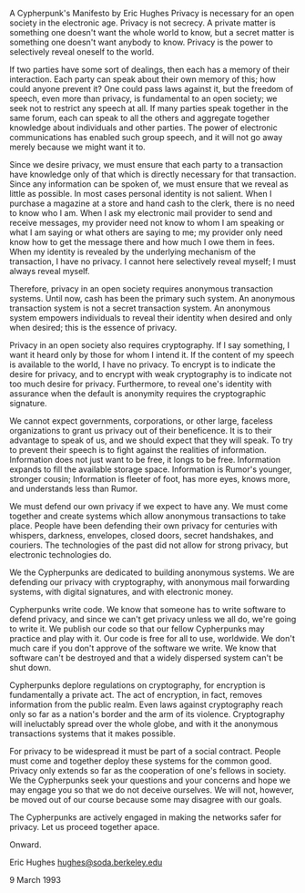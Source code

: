 A Cypherpunk's Manifesto
by Eric Hughes
Privacy is necessary for an open society in the electronic age. Privacy is not secrecy. A private matter is something one doesn't want the whole world to know, but a secret matter is something one doesn't want anybody to know. Privacy is the power to selectively reveal oneself to the world.

If two parties have some sort of dealings, then each has a memory of their interaction. Each party can speak about their own memory of this; how could anyone prevent it? One could pass laws against it, but the freedom of speech, even more than privacy, is fundamental to an open society; we seek not to restrict any speech at all. If many parties speak together in the same forum, each can speak to all the others and aggregate together knowledge about individuals and other parties. The power of electronic communications has enabled such group speech, and it will not go away merely because we might want it to.

Since we desire privacy, we must ensure that each party to a transaction have knowledge only of that which is directly necessary for that transaction. Since any information can be spoken of, we must ensure that we reveal as little as possible. In most cases personal identity is not salient. When I purchase a magazine at a store and hand cash to the clerk, there is no need to know who I am. When I ask my electronic mail provider to send and receive messages, my provider need not know to whom I am speaking or what I am saying or what others are saying to me; my provider only need know how to get the message there and how much I owe them in fees. When my identity is revealed by the underlying mechanism of the transaction, I have no privacy. I cannot here selectively reveal myself; I must always reveal myself.

Therefore, privacy in an open society requires anonymous transaction systems. Until now, cash has been the primary such system. An anonymous transaction system is not a secret transaction system. An anonymous system empowers individuals to reveal their identity when desired and only when desired; this is the essence of privacy.

Privacy in an open society also requires cryptography. If I say something, I want it heard only by those for whom I intend it. If the content of my speech is available to the world, I have no privacy. To encrypt is to indicate the desire for privacy, and to encrypt with weak cryptography is to indicate not too much desire for privacy. Furthermore, to reveal one's identity with assurance when the default is anonymity requires the cryptographic signature.

We cannot expect governments, corporations, or other large, faceless organizations to grant us privacy out of their beneficence. It is to their advantage to speak of us, and we should expect that they will speak. To try to prevent their speech is to fight against the realities of information. Information does not just want to be free, it longs to be free. Information expands to fill the available storage space. Information is Rumor's younger, stronger cousin; Information is fleeter of foot, has more eyes, knows more, and understands less than Rumor.

We must defend our own privacy if we expect to have any. We must come together and create systems which allow anonymous transactions to take place. People have been defending their own privacy for centuries with whispers, darkness, envelopes, closed doors, secret handshakes, and couriers. The technologies of the past did not allow for strong privacy, but electronic technologies do.

We the Cypherpunks are dedicated to building anonymous systems. We are defending our privacy with cryptography, with anonymous mail forwarding systems, with digital signatures, and with electronic money.

Cypherpunks write code. We know that someone has to write software to defend privacy, and since we can't get privacy unless we all do, we're going to write it. We publish our code so that our fellow Cypherpunks may practice and play with it. Our code is free for all to use, worldwide. We don't much care if you don't approve of the software we write. We know that software can't be destroyed and that a widely dispersed system can't be shut down.

Cypherpunks deplore regulations on cryptography, for encryption is fundamentally a private act. The act of encryption, in fact, removes information from the public realm. Even laws against cryptography reach only so far as a nation's border and the arm of its violence. Cryptography will ineluctably spread over the whole globe, and with it the anonymous transactions systems that it makes possible.

For privacy to be widespread it must be part of a social contract. People must come and together deploy these systems for the common good. Privacy only extends so far as the cooperation of one's fellows in society. We the Cypherpunks seek your questions and your concerns and hope we may engage you so that we do not deceive ourselves. We will not, however, be moved out of our course because some may disagree with our goals.

The Cypherpunks are actively engaged in making the networks safer for privacy. Let us proceed together apace.

Onward.

Eric Hughes <hughes@soda.berkeley.edu>

9 March 1993